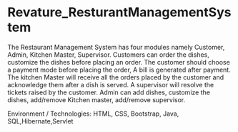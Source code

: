# Revature_ResturantManagementSystem
The Restaurant Management System has four modules namely Customer, Admin, Kitchen Master, Supervisor. Customers can order the dishes, customize the dishes before placing an order. The customer should choose a payment mode before placing the order, A bill is generated after payment. The kitchen Master will receive all the orders placed by the customer and acknowledge them after a dish is served. A supervisor will resolve the tickets raised by the customer. Admin can add dishes, customize the dishes, add/remove Kitchen master, add/remove supervisor.


Environment / Technologies: HTML, CSS, Bootstrap, Java, SQL,Hibernate,Servlet
